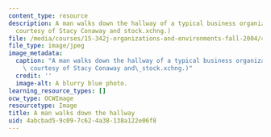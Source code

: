 ```yaml
---
content_type: resource
description: A man walks down the hallway of a typical business organization. (Image
  courtesy of Stacy Conaway and stock.xchng.)
file: /media/courses/15-342j-organizations-and-environments-fall-2004/4abcbad59c097c624a38138a122e06f8_15-342jf04.jpg
file_type: image/jpeg
image_metadata:
  caption: "A man walks down the hallway of a typical business organization. (Image\
    \ courtesy of Stacy Conaway and\_stock.xchng.)"
  credit: ''
  image-alt: A blurry blue photo.
learning_resource_types: []
ocw_type: OCWImage
resourcetype: Image
title: A man walks down the hallway
uid: 4abcbad5-9c09-7c62-4a38-138a122e06f8
---
```

